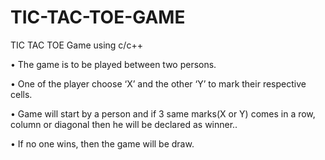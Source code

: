 # TIC-TAC-TOE-GAME
TIC TAC TOE Game using c/c++



• The game is to be played between two persons.


• One of the player choose ‘X’ and the other ‘Y’ to mark their respective cells.


• Game will start by a person and if 3 same marks(X or Y) comes in a row, column or diagonal 
  then he will be declared as winner..


• If no one wins, then the game will be draw.
